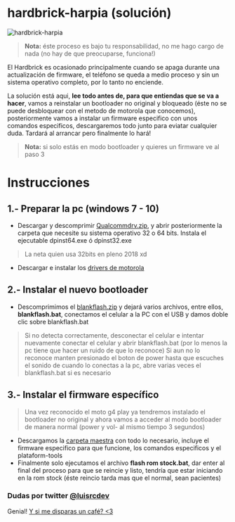 # hardbrick-harpia (solución)

![hardbrick-harpia](https://image.ibb.co/dCAgi8/31961133_2064776407069436_6641616660643971072_n.jpg?raw=true)

> **Nota:** éste proceso es bajo tu responsabilidad, no me hago cargo de nada (no hay de que preocuparse, funciona!)

El Hardbrick es ocasionado principalmente cuando se apaga durante una actualización de firmware, el teléfono se queda a medio proceso y sin un sistema operativo completo, por lo tanto no enciende.

La solución está aqui, **lee todo antes de, para que entiendas que se va a hacer**, vamos a reinstalar un bootloader no original y bloqueado (éste no se puede desbloquear con el metodo de motorola que conocemos), posteriormente vamos a instalar un firmware especifico con unos comandos especificos, descargaremos todo junto para eviatar cualquier duda. Tardará al arrancar pero finalmente lo hará!
> **Nota:** si solo estás en modo bootloader y quieres un firmware ve al paso 3
# Instrucciones
## 1.- Preparar la pc (windows 7 - 10)
- Descargar y descomprimir [Qualcommdrv.zip](google.com), y abrir posteriormente la carpeta que necesite su sistema operativo 32 o 64 bits. Instala el ejecutable dpinst64.exe ó dpinst32.exe
> La neta quien usa 32bits en pleno 2018 xd

- Descargar e instalar los [drivers de motorola](http://www.motorola.com/getmdmwin)

## 2.- Instalar el nuevo bootloader
- Descomprimimos el  [blankflash.zip](https://drive.google.com/open?id=1l7hhsjeT4MDUQQLGNr6Ti4TA4_xnl5Ip)  y dejará varios archivos, entre ellos, **blankflash.bat**, conectamos el celular a la PC con el USB y damos doble clic sobre blankflash.bat
> Si no detecta correctamente, desconectar el celular e intentar nuevamente conectar el celular y abrir blankflash.bat (por lo menos la pc tiene que hacer un ruido de que lo reconoce)
> Si aun no lo reconoce manten presionado el boton de power hasta que escuches el sonido de cuando lo conectas a la pc, abre varias veces el blankflash.bat si es necesario

## 3.- Instalar el firmware específico
> Una vez reconocido el moto g4 play ya tendremos instalado el bootloader no original y ahora vamos a acceder al modo bootloader de manera normal (power y vol- al mismo tiempo 3 segundos)
- Descargamos la [carpeta maestra](google.com) con todo lo necesario, incluye el firmware especifico para que funcione, los comandos especificos y el plataform-tools
- Finalmente solo ejecutamos el archivo **flash rom stock.bat**, dar enter al final del proceso para que se reincie y listo, tendría que estar iniciando en la rom stock (éste reincio tarda mas que el normal, sean pacientes)
### Dudas por twitter [@luisrcdev](https://twitter.com/luisrcdev)
Genial! [Y si me disparas un café? <3](https://paypal.me/luisrcdev)
